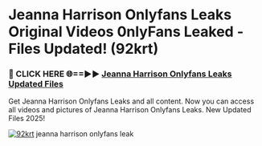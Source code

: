 # Jeanna Harrison Onlyfans Leaks Original Videos 0nlyFans Leaked - Files Updated! (92krt)

<h3>🔴 CLICK HERE 🌐==►► <a href="https://tinyurl.com/4seja8ks" rel="nofollow">Jeanna Harrison Onlyfans Leaks Updated Files</a></h3>

Get Jeanna Harrison Onlyfans Leaks and all content. Now you can access all videos and pictures of Jeanna Harrison Onlyfans Leaks. New Updated Files 2025!

[![92krt](https://i.imgur.com/EWjZXRe.gif)](https://tinyurl.com/4seja8ks)
jeanna harrison onlyfans leak